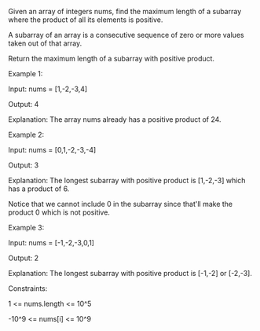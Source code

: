 Given an array of integers nums, find the maximum length of a subarray where the product of all its elements is positive.

A subarray of an array is a consecutive sequence of zero or more values taken out of that array.

Return the maximum length of a subarray with positive product.

 

Example 1:

Input: nums = [1,-2,-3,4]

Output: 4

Explanation: The array nums already has a positive product of 24.

Example 2:

Input: nums = [0,1,-2,-3,-4]

Output: 3

Explanation: The longest subarray with positive product is [1,-2,-3] which has a product of 6.

Notice that we cannot include 0 in the subarray since that'll make the product 0 which is not positive.

Example 3:

Input: nums = [-1,-2,-3,0,1]

Output: 2

Explanation: The longest subarray with positive product is [-1,-2] or [-2,-3].
 

Constraints:

1 <= nums.length <= 10^5

-10^9 <= nums[i] <= 10^9
